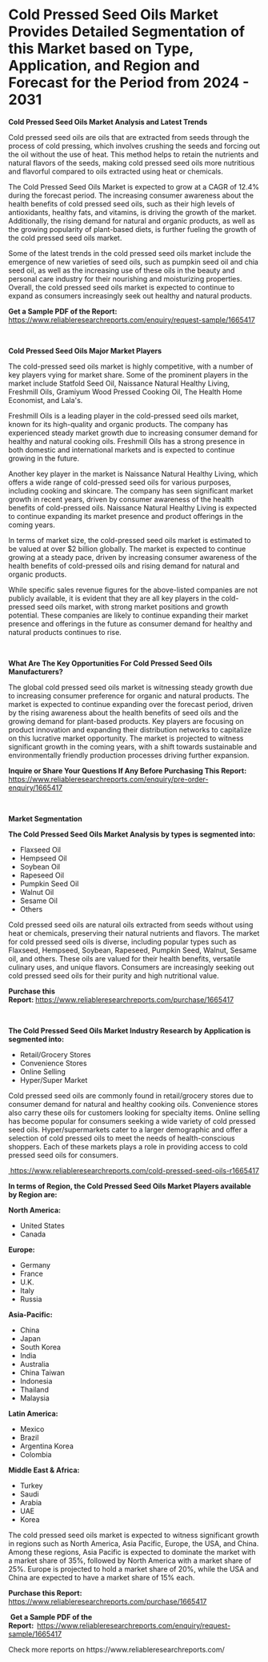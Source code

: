 <p><h1>Cold Pressed Seed Oils Market Provides Detailed Segmentation of this Market based on Type, Application, and Region and Forecast for the Period from 2024 - 2031</h1></p><p><strong>Cold Pressed Seed Oils Market Analysis and Latest Trends</strong></p>
<p><p>Cold pressed seed oils are oils that are extracted from seeds through the process of cold pressing, which involves crushing the seeds and forcing out the oil without the use of heat. This method helps to retain the nutrients and natural flavors of the seeds, making cold pressed seed oils more nutritious and flavorful compared to oils extracted using heat or chemicals.</p><p>The Cold Pressed Seed Oils Market is expected to grow at a CAGR of 12.4% during the forecast period. The increasing consumer awareness about the health benefits of cold pressed seed oils, such as their high levels of antioxidants, healthy fats, and vitamins, is driving the growth of the market. Additionally, the rising demand for natural and organic products, as well as the growing popularity of plant-based diets, is further fueling the growth of the cold pressed seed oils market.</p><p>Some of the latest trends in the cold pressed seed oils market include the emergence of new varieties of seed oils, such as pumpkin seed oil and chia seed oil, as well as the increasing use of these oils in the beauty and personal care industry for their nourishing and moisturizing properties. Overall, the cold pressed seed oils market is expected to continue to expand as consumers increasingly seek out healthy and natural products.</p></p>
<p><strong>Get a Sample PDF of the Report:&nbsp;</strong> <a href="https://www.reliableresearchreports.com/enquiry/request-sample/1665417">https://www.reliableresearchreports.com/enquiry/request-sample/1665417</a></p>
<p>&nbsp;</p>
<p><strong>Cold Pressed Seed Oils Major Market Players</strong></p>
<p><p>The cold-pressed seed oils market is highly competitive, with a number of key players vying for market share. Some of the prominent players in the market include Statfold Seed Oil, Naissance Natural Healthy Living, Freshmill Oils, Gramiyum Wood Pressed Cooking Oil, The Health Home Economist, and Lala's.</p><p>Freshmill Oils is a leading player in the cold-pressed seed oils market, known for its high-quality and organic products. The company has experienced steady market growth due to increasing consumer demand for healthy and natural cooking oils. Freshmill Oils has a strong presence in both domestic and international markets and is expected to continue growing in the future.</p><p>Another key player in the market is Naissance Natural Healthy Living, which offers a wide range of cold-pressed seed oils for various purposes, including cooking and skincare. The company has seen significant market growth in recent years, driven by consumer awareness of the health benefits of cold-pressed oils. Naissance Natural Healthy Living is expected to continue expanding its market presence and product offerings in the coming years.</p><p>In terms of market size, the cold-pressed seed oils market is estimated to be valued at over $2 billion globally. The market is expected to continue growing at a steady pace, driven by increasing consumer awareness of the health benefits of cold-pressed oils and rising demand for natural and organic products.</p><p>While specific sales revenue figures for the above-listed companies are not publicly available, it is evident that they are all key players in the cold-pressed seed oils market, with strong market positions and growth potential. These companies are likely to continue expanding their market presence and offerings in the future as consumer demand for healthy and natural products continues to rise.</p></p>
<p>&nbsp;</p>
<p><strong>What Are The Key Opportunities For Cold Pressed Seed Oils Manufacturers?</strong></p>
<p><p>The global cold pressed seed oils market is witnessing steady growth due to increasing consumer preference for organic and natural products. The market is expected to continue expanding over the forecast period, driven by the rising awareness about the health benefits of seed oils and the growing demand for plant-based products. Key players are focusing on product innovation and expanding their distribution networks to capitalize on this lucrative market opportunity. The market is projected to witness significant growth in the coming years, with a shift towards sustainable and environmentally friendly production processes driving further expansion.</p></p>
<p><strong>Inquire or Share Your Questions If Any Before Purchasing This Report:</strong> <a href="https://www.reliableresearchreports.com/enquiry/pre-order-enquiry/1665417">https://www.reliableresearchreports.com/enquiry/pre-order-enquiry/1665417</a></p>
<p>&nbsp;</p>
<p><strong>Market Segmentation</strong></p>
<p><strong>The Cold Pressed Seed Oils Market Analysis by types is segmented into:</strong></p>
<p><ul><li>Flaxseed Oil</li><li>Hempseed Oil</li><li>Soybean Oil</li><li>Rapeseed Oil</li><li>Pumpkin Seed Oil</li><li>Walnut Oil</li><li>Sesame Oil</li><li>Others</li></ul></p>
<p><p>Cold pressed seed oils are natural oils extracted from seeds without using heat or chemicals, preserving their natural nutrients and flavors. The market for cold pressed seed oils is diverse, including popular types such as Flaxseed, Hempseed, Soybean, Rapeseed, Pumpkin Seed, Walnut, Sesame oil, and others. These oils are valued for their health benefits, versatile culinary uses, and unique flavors. Consumers are increasingly seeking out cold pressed seed oils for their purity and high nutritional value.</p></p>
<p><strong>Purchase this Report:&nbsp;</strong><a href="https://www.reliableresearchreports.com/purchase/1665417">https://www.reliableresearchreports.com/purchase/1665417</a></p>
<p>&nbsp;</p>
<p><strong>The Cold Pressed Seed Oils Market Industry Research by Application is segmented into:</strong></p>
<p><ul><li>Retail/Grocery Stores</li><li>Convenience Stores</li><li>Online Selling</li><li>Hyper/Super Market</li></ul></p>
<p><p>Cold pressed seed oils are commonly found in retail/grocery stores due to consumer demand for natural and healthy cooking oils. Convenience stores also carry these oils for customers looking for specialty items. Online selling has become popular for consumers seeking a wide variety of cold pressed seed oils. Hyper/supermarkets cater to a larger demographic and offer a selection of cold pressed oils to meet the needs of health-conscious shoppers. Each of these markets plays a role in providing access to cold pressed seed oils for consumers.</p></p>
<p><a href="https://www.reliableresearchreports.com/cold-pressed-seed-oils-r1665417">&nbsp;https://www.reliableresearchreports.com/cold-pressed-seed-oils-r1665417</a></p>
<p><strong>In terms of Region, the Cold Pressed Seed Oils Market Players available by Region are:</strong></p>
<p>
    <p> <strong> North America: </strong>
        <ul>
            <li>United States</li>
            <li>Canada</li>
        </ul>
        </p> 
    <p> <strong> Europe: </strong>
        <ul>
            <li>Germany</li>
            <li>France</li>
            <li>U.K.</li>
            <li>Italy</li>
            <li>Russia</li>
        </ul>
        </p> 
    <p> <strong> Asia-Pacific: </strong>
        <ul>
            <li>China</li>
            <li>Japan</li>
            <li>South Korea</li>
            <li>India</li>
            <li>Australia</li>
            <li>China Taiwan</li>
            <li>Indonesia</li>
            <li>Thailand</li>
            <li>Malaysia</li>
        </ul>
        </p> 
    <p> <strong> Latin America: </strong>
        <ul>
            <li>Mexico</li>
            <li>Brazil</li>
            <li>Argentina Korea</li>
            <li>Colombia</li>
        </ul>
        </p> 
    <p> <strong> Middle East & Africa: </strong>
        <ul>
            <li>Turkey</li>
            <li>Saudi</li>
            <li>Arabia</li>
            <li>UAE</li>
            <li>Korea</li>
        </ul>
    </p>
    </p>
<p><p>The cold pressed seed oils market is expected to witness significant growth in regions such as North America, Asia Pacific, Europe, the USA, and China. Among these regions, Asia Pacific is expected to dominate the market with a market share of 35%, followed by North America with a market share of 25%. Europe is projected to hold a market share of 20%, while the USA and China are expected to have a market share of 15% each.</p></p>
<p><strong>Purchase this Report: </strong><a href="https://www.reliableresearchreports.com/purchase/1665417">https://www.reliableresearchreports.com/purchase/1665417</a></p>
<p>&nbsp;<strong>Get a Sample PDF of the Report:&nbsp;&nbsp;</strong><a href="https://www.reliableresearchreports.com/enquiry/request-sample/1665417">https://www.reliableresearchreports.com/enquiry/request-sample/1665417</a></p>
<p><strong></strong></p>
<p>Check more reports on https://www.reliableresearchreports.com/</p>